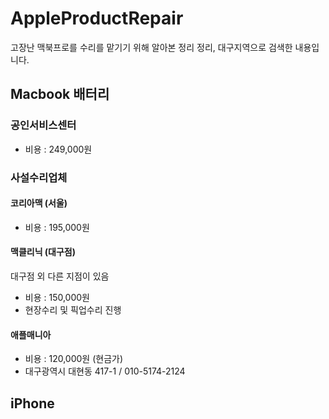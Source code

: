 # AppleProductRepair
고장난 맥북프로를 수리를 맡기기 위해 알아본 정리 정리, 대구지역으로 검색한 내용입니다.

## Macbook 배터리
### 공인서비스센터
* 비용 : 249,000원

### 사설수리업체
#### 코리아맥 (서울)
* 비용 : 195,000원

#### 맥클리닉 (대구점)
대구점 외 다른 지점이 있음
* 비용 : 150,000원
* 현장수리 및 픽업수리 진행

#### 애플매니아
* 비용 : 120,000원 (현금가)
* 대구광역시 대현동 417-1 / 010-5174-2124

## iPhone

